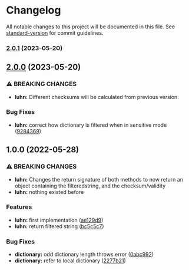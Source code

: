 # Changelog

All notable changes to this project will be documented in this file. See [standard-version](https://github.com/conventional-changelog/standard-version) for commit guidelines.

### [2.0.1](https://github.com/Evanion/luhn/compare/v2.0.0...v2.0.1) (2023-05-20)

## [2.0.0](https://github.com/Evanion/luhn/compare/v1.0.0...v2.0.0) (2023-05-20)


### ⚠ BREAKING CHANGES

* **luhn:** Different checksums will be calculated from previous version.

### Bug Fixes

* **luhn:** correct how dictionary is filtered when in sensitive mode ([9284369](https://github.com/Evanion/luhn/commit/9284369b44c3b87bb55e942a5e13dcdc4f1258ca))

## 1.0.0 (2022-05-28)


### ⚠ BREAKING CHANGES

* **luhn:** Changes the return signature of both methods to now return an object containing the
filteredstring, and the checksum/validity
* **luhn:** nothing existed before

### Features

* **luhn:** first implementation ([ae129d9](https://github.com/Evanion/luhn/commit/ae129d9e8ddd39714861d0ee7a0107f97c856f35))
* **luhn:** return filtered string ([bc5c5c7](https://github.com/Evanion/luhn/commit/bc5c5c7d1a2db751ed5394881f49bc8523326ae0))


### Bug Fixes

* **dictionary:** odd dictionary length throws error ([0abc992](https://github.com/Evanion/luhn/commit/0abc992ec7adea014d886730a658747f0a70e388))
* **dictionary:** refer to local dictionary ([2277b21](https://github.com/Evanion/luhn/commit/2277b215ef6a1f0d9391a233911350306a571cd7))
